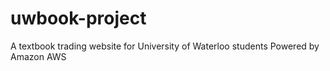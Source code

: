 # uwbook-project
A textbook trading website for University of Waterloo students
Powered by Amazon AWS
